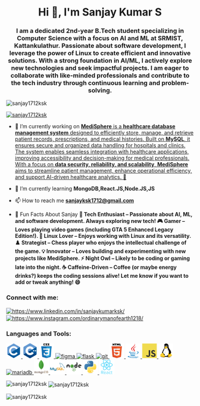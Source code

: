 <h1 align="center">Hi 👋, I'm Sanjay Kumar S</h1>
<h3 align="center">I am a dedicated 2nd-year B.Tech student specializing in Computer Science with a focus on AI and ML at SRMIST, Kattankulathur. Passionate about software development, I leverage the power of Linux to create efficient and innovative solutions. With a strong foundation in AI/ML, I actively explore new technologies and seek impactful projects. I am eager to collaborate with like-minded professionals and contribute to the tech industry through continuous learning and problem-solving.</h3>

<p align="left"> <img src="https://komarev.com/ghpvc/?username=sanjay1712ksk&label=Profile%20views&color=0e75b6&style=flat" alt="sanjay1712ksk" /> </p>

<p align="left"> <a href="https://github.com/ryo-ma/github-profile-trophy"><img src="https://github-profile-trophy.vercel.app/?username=sanjay1712ksk" alt="sanjay1712ksk" /></a> </p>

- 🔭 I’m currently working on [**MediSphere** is a **healthcare database management system** designed to efficiently store, manage, and retrieve patient records, prescriptions, and medical histories. Built on **MySQL**, it ensures secure and organized data handling for hospitals and clinics. The system enables seamless integration with healthcare applications, improving accessibility and decision-making for medical professionals. With a focus on **data security, reliability, and scalability**, **MediSphere** aims to streamline patient management, enhance operational efficiency, and support AI-driven healthcare analytics. 🚀](https://github.com/Sanjay1712KSK/MediSphere)

- 🌱 I’m currently learning **MongoDB,React.JS,Node.JS,JS**

- 📫 How to reach me **sanjayksk1712@gmail.com**

- 🎯 Fun Facts About Sanjay **🚀 Tech Enthusiast – Passionate about AI, ML, and software development. Always exploring new tech! 🎮 Gamer – Loves playing video games (including GTA 5 Enhanced Legacy Edition!). 🐧 Linux Lover – Enjoys working with Linux and its versatility. ♟️ Strategist – Chess player who enjoys the intellectual challenge of the game. 💡 Innovator – Loves building and experimenting with new projects like MediSphere. ⚡ Night Owl – Likely to be coding or gaming late into the night. ☕ Caffeine-Driven – Coffee (or maybe energy drinks?) keeps the coding sessions alive! Let me know if you want to add or tweak anything! 😄**

<h3 align="left">Connect with me:</h3>
<p align="left">
<a href="https://linkedin.com/in/https://www.linkedin.com/in/sanjaykumarksk/" target="blank"><img align="center" src="https://raw.githubusercontent.com/rahuldkjain/github-profile-readme-generator/master/src/images/icons/Social/linked-in-alt.svg" alt="https://www.linkedin.com/in/sanjaykumarksk/" height="30" width="40" /></a>
<a href="https://instagram.com/https://www.instagram.com/ordinarymanofearth1218/" target="blank"><img align="center" src="https://raw.githubusercontent.com/rahuldkjain/github-profile-readme-generator/master/src/images/icons/Social/instagram.svg" alt="https://www.instagram.com/ordinarymanofearth1218/" height="30" width="40" /></a>
</p>

<h3 align="left">Languages and Tools:</h3>
<p align="left"> <a href="https://www.cprogramming.com/" target="_blank" rel="noreferrer"> <img src="https://raw.githubusercontent.com/devicons/devicon/master/icons/c/c-original.svg" alt="c" width="40" height="40"/> </a> <a href="https://www.w3schools.com/cpp/" target="_blank" rel="noreferrer"> <img src="https://raw.githubusercontent.com/devicons/devicon/master/icons/cplusplus/cplusplus-original.svg" alt="cplusplus" width="40" height="40"/> </a> <a href="https://www.w3schools.com/css/" target="_blank" rel="noreferrer"> <img src="https://raw.githubusercontent.com/devicons/devicon/master/icons/css3/css3-original-wordmark.svg" alt="css3" width="40" height="40"/> </a> <a href="https://www.figma.com/" target="_blank" rel="noreferrer"> <img src="https://www.vectorlogo.zone/logos/figma/figma-icon.svg" alt="figma" width="40" height="40"/> </a> <a href="https://flask.palletsprojects.com/" target="_blank" rel="noreferrer"> <img src="https://www.vectorlogo.zone/logos/pocoo_flask/pocoo_flask-icon.svg" alt="flask" width="40" height="40"/> </a> <a href="https://git-scm.com/" target="_blank" rel="noreferrer"> <img src="https://www.vectorlogo.zone/logos/git-scm/git-scm-icon.svg" alt="git" width="40" height="40"/> </a> <a href="https://www.w3.org/html/" target="_blank" rel="noreferrer"> <img src="https://raw.githubusercontent.com/devicons/devicon/master/icons/html5/html5-original-wordmark.svg" alt="html5" width="40" height="40"/> </a> <a href="https://www.java.com" target="_blank" rel="noreferrer"> <img src="https://raw.githubusercontent.com/devicons/devicon/master/icons/java/java-original.svg" alt="java" width="40" height="40"/> </a> <a href="https://developer.mozilla.org/en-US/docs/Web/JavaScript" target="_blank" rel="noreferrer"> <img src="https://raw.githubusercontent.com/devicons/devicon/master/icons/javascript/javascript-original.svg" alt="javascript" width="40" height="40"/> </a> <a href="https://www.linux.org/" target="_blank" rel="noreferrer"> <img src="https://raw.githubusercontent.com/devicons/devicon/master/icons/linux/linux-original.svg" alt="linux" width="40" height="40"/> </a> <a href="https://mariadb.org/" target="_blank" rel="noreferrer"> <img src="https://www.vectorlogo.zone/logos/mariadb/mariadb-icon.svg" alt="mariadb" width="40" height="40"/> </a> <a href="https://www.mongodb.com/" target="_blank" rel="noreferrer"> <img src="https://raw.githubusercontent.com/devicons/devicon/master/icons/mongodb/mongodb-original-wordmark.svg" alt="mongodb" width="40" height="40"/> </a> <a href="https://www.mysql.com/" target="_blank" rel="noreferrer"> <img src="https://raw.githubusercontent.com/devicons/devicon/master/icons/mysql/mysql-original-wordmark.svg" alt="mysql" width="40" height="40"/> </a> <a href="https://nodejs.org" target="_blank" rel="noreferrer"> <img src="https://raw.githubusercontent.com/devicons/devicon/master/icons/nodejs/nodejs-original-wordmark.svg" alt="nodejs" width="40" height="40"/> </a> <a href="https://www.python.org" target="_blank" rel="noreferrer"> <img src="https://raw.githubusercontent.com/devicons/devicon/master/icons/python/python-original.svg" alt="python" width="40" height="40"/> </a> <a href="https://reactjs.org/" target="_blank" rel="noreferrer"> <img src="https://raw.githubusercontent.com/devicons/devicon/master/icons/react/react-original-wordmark.svg" alt="react" width="40" height="40"/> </a> </p>

<p><img align="left" src="https://github-readme-stats.vercel.app/api/top-langs?username=sanjay1712ksk&show_icons=true&locale=en&layout=compact" alt="sanjay1712ksk" /></p>

<p>&nbsp;<img align="center" src="https://github-readme-stats.vercel.app/api?username=sanjay1712ksk&show_icons=true&locale=en" alt="sanjay1712ksk" /></p>

<p><img align="center" src="https://github-readme-streak-stats.herokuapp.com/?user=sanjay1712ksk&" alt="sanjay1712ksk" /></p>

